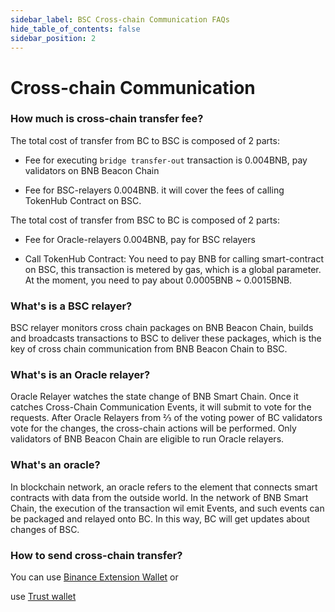 ```yaml
---
sidebar_label: BSC Cross-chain Communication FAQs
hide_table_of_contents: false
sidebar_position: 2
---
```


# Cross-chain Communication

### How much is cross-chain transfer fee?

The total cost of transfer from BC to BSC is composed of 2 parts:

* Fee for executing `bridge transfer-out` transaction is 0.004BNB, pay validators on BNB Beacon Chain

* Fee for BSC-relayers 0.004BNB. it will cover the fees of calling TokenHub Contract on BSC.

The total cost of transfer from BSC to BC is composed of 2 parts:

* Fee for Oracle-relayers 0.004BNB, pay for BSC relayers

* Call TokenHub Contract: You need to pay BNB for calling smart-contract on BSC, this transaction is metered by gas, which is a global parameter. At the moment, you need to pay about 0.0005BNB ~ 0.0015BNB.

### What's is a BSC relayer?

BSC relayer monitors cross chain packages on BNB Beacon Chain, builds and broadcasts transactions to BSC to deliver these packages, which is the key of cross chain communication from BNB Beacon Chain to BSC.

### What's is an Oracle relayer?

Oracle Relayer watches the state change of BNB Smart Chain. Once it catches Cross-Chain Communication Events, it will submit to vote for the requests. After Oracle Relayers from ⅔ of the voting power of BC validators vote for the changes, the cross-chain actions will be performed. Only validators of BNB Beacon Chain are eligible to run Oracle relayers.

### What's an oracle?

In blockchain network, an oracle refers to the element that connects smart contracts with data from the outside world. In the network of BNB Smart Chain, the execution of the transaction wil emit Events, and such events can be packaged and relayed onto BC. In this way, BC will get updates about changes of BSC.

### How to send cross-chain transfer?

You can use [Binance Extension Wallet](wallet/bnb-chain-wallet.md) or

use [Trust wallet](https://community.trustwallet.com/t/how-to-send-and-receive-bnb-on-smart-chain/67430)